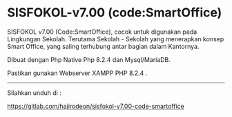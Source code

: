 # SISFOKOL-v7.00 (code:SmartOffice)

SISFOKOL v7.00 (Code:SmartOffice), cocok untuk digunakan pada Lingkungan Sekolah. Terutama Sekolah - Sekolah yang menerapkan konsep Smart Office, yang saling terhubung antar bagian dalam Kantornya.

Dibuat dengan Php Native Php 8.2.4 dan Mysql/MariaDB.

Pastikan gunakan Webserver XAMPP PHP 8.2.4 .


---

Silahkan unduh di : 

https://gitlab.com/hajirodeon/sisfokol-v7.00-code-smartoffice





